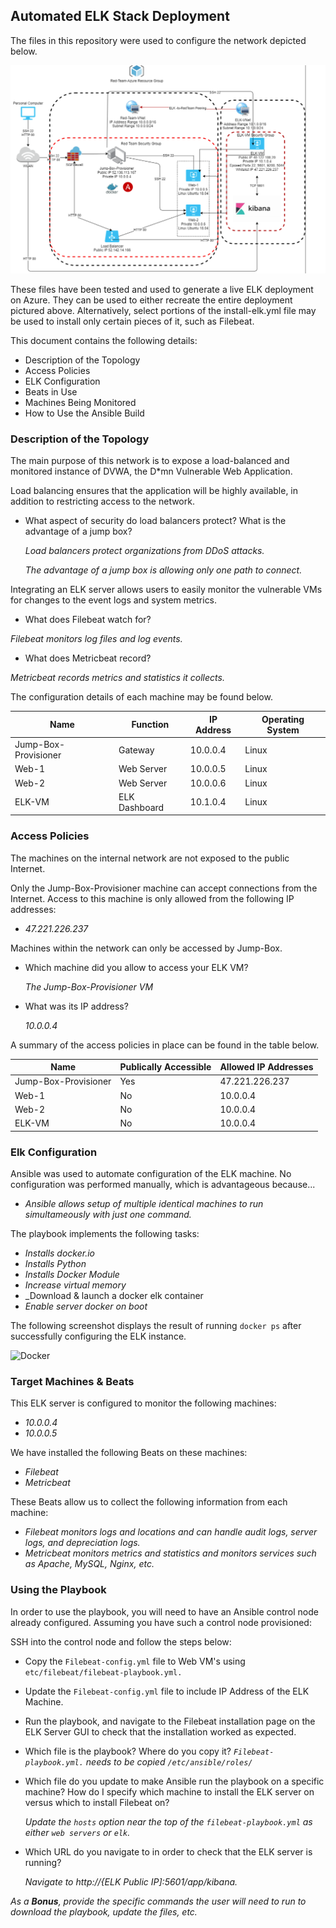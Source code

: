 ## Automated ELK Stack Deployment

The files in this repository were used to configure the network depicted below. 

![NetworkDiagram](Diagrams/Diagram.png)

These files have been tested and used to generate a live ELK deployment on Azure. They can be used to either recreate the entire deployment pictured above. Alternatively, select portions of the install-elk.yml file may be used to install only certain pieces of it, such as Filebeat.

This document contains the following details:
- Description of the Topology
- Access Policies
- ELK Configuration
- Beats in Use
- Machines Being Monitored
- How to Use the Ansible Build

### Description of the Topology

The main purpose of this network is to expose a load-balanced and monitored instance of DVWA, the D*mn Vulnerable Web Application.

Load balancing ensures that the application will be highly available, in addition to restricting access to the network.
- What aspect of security do load balancers protect? What is the advantage of a jump box?

   _Load balancers protect organizations from DDoS attacks._

   _The advantage of a jump box is allowing only one path to connect._

Integrating an ELK server allows users to easily monitor the vulnerable VMs for changes to the event logs and system metrics.
- What does Filebeat watch for?

 _Filebeat monitors log files and log events._

- What does Metricbeat record?

 _Metricbeat records metrics and statistics it collects._

The configuration details of each machine may be found below.

| Name                 | Function      | IP Address | Operating System |
|----------------------|---------------|------------|------------------|
| Jump-Box-Provisioner | Gateway       | 10.0.0.4   | Linux            |
| Web-1                | Web Server    | 10.0.0.5   | Linux            |
| Web-2                | Web Server    | 10.0.0.6   | Linux            |
| ELK-VM               | ELK Dashboard | 10.1.0.4   | Linux            |

### Access Policies

The machines on the internal network are not exposed to the public Internet. 

Only the Jump-Box-Provisioner machine can accept connections from the Internet. Access to this machine is only allowed from the following IP addresses:
- _47.221.226.237_

Machines within the network can only be accessed by Jump-Box.
- Which machine did you allow to access your ELK VM?

   _The Jump-Box-Provisioner VM_

- What was its IP address?

   _10.0.0.4_

A summary of the access policies in place can be found in the table below.

| Name                 | Publically Accessible | Allowed IP Addresses |
|----------------------|-----------------------|----------------------|
| Jump-Box-Provisioner | Yes                   | 47.221.226.237       |
| Web-1                | No                    | 10.0.0.4             |
| Web-2                | No                    | 10.0.0.4             |
| ELK-VM               | No                    | 10.0.0.4             |

### Elk Configuration

Ansible was used to automate configuration of the ELK machine. No configuration was performed manually, which is advantageous because...
- _Ansible allows setup of multiple identical machines to run simultameously with just one command._

The playbook implements the following tasks:
- _Installs docker.io_
- _Installs Python_
- _Installs Docker Module_
- _Increase virtual memory_
- _Download & launch a docker elk container
- _Enable server docker on boot_

The following screenshot displays the result of running `docker ps` after successfully configuring the ELK instance. 

![Docker](Diamgrams/Images/docker_ps.png)

### Target Machines & Beats
This ELK server is configured to monitor the following machines:
- _10.0.0.4_
- _10.0.0.5_

We have installed the following Beats on these machines:
- _Filebeat_
- _Metricbeat_

These Beats allow us to collect the following information from each machine:
- _Filebeat monitors logs and locations and can handle audit logs, server logs, and depreciation logs._
- _Metricbeat monitors metrics and statistics and monitors services such as Apache, MySQL, Nginx, etc._

### Using the Playbook
In order to use the playbook, you will need to have an Ansible control node already configured. Assuming you have such a control node provisioned: 

SSH into the control node and follow the steps below:
- Copy the `Filebeat-config.yml` file to Web VM's using `etc/filebeat/filebeat-playbook.yml.`
- Update the `Filebeat-config.yml` file to include IP Address of the ELK Machine.
- Run the playbook, and navigate to the Filebeat installation page on the ELK Server GUI to check that the   installation worked as expected.

- Which file is the playbook? Where do you copy it?
  _`Filebeat-playbook.yml.` needs to be copied `/etc/ansible/roles/`_

- Which file do you update to make Ansible run the playbook on a specific machine? How do I specify which machine to install the ELK server on versus which to install Filebeat on?

  _Update the `hosts` option near the top of the `filebeat-playbook.yml` as either `web servers` or `elk`._

- Which URL do you navigate to in order to check that the ELK server is running?

  _Navigate to http://{ELK Public IP]:5601/app/kibana._

_As a **Bonus**, provide the specific commands the user will need to run to download the playbook, update the files, etc._
